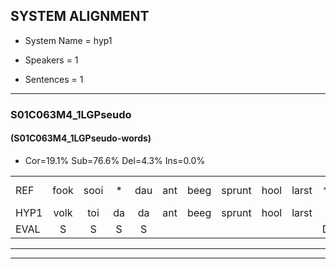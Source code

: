 
## SYSTEM ALIGNMENT

- System Name = hyp1

- Speakers = 1

- Sentences = 1

---

### S01C063M4_1LGPseudo

#### (S01C063M4_1LGPseudo-words)

- Cor=19.1%	Sub=76.6%	Del=4.3%	Ins=0.0%

|  |  |  |  |  |  |  |  |  |  |  |  |  |  |  |  |  |  |  |  |  |  |  |  |  |  |  |  |  |  |  |  |  |  |  |  |  |  |  |  |  |  |  |  |  |  |  |  |
|:--- |:---:|:---:|:---:|:---:|:---:|:---:|:---:|:---:|:---:|:---:|:---:|:---:|:---:|:---:|:---:|:---:|:---:|:---:|:---:|:---:|:---:|:---:|:---:|:---:|:---:|:---:|:---:|:---:|:---:|:---:|:---:|:---:|:---:|:---:|:---:|:---:|:---:|:---:|:---:|:---:|:---:|:---:|:---:|:---:|:---:|:---:|:---:|
| REF | fook | sooi | * | dau | ant | beeg | sprunt | hool | larst | * | vout | * | * | *t | zwoei | fam | rachts | vaap | * | sprieuw | keng | swoers | doer | plirt | jien | blard | guul | hoekt | neeuw | noork | vid | zans | leum*(leem) | haans | spaai | * | sjalt | heik | sank | roen | frijk | eem | schard | grek | dron | snaaf | stuid |
| HYP1 | volk | toi | da | da | ant | beeg | sprunt | hool | larst |  | voa | elt | s | sw | so | van | rachts |  | fep | spriel | ken | soers | door | vlert | geen | bart | g | hokt | ne | nork | vit | sans | leen | haans | spai | schea | schilt | hek | sank | hoen | frijk | één | schart | gek | droom | snerf | stuit |
| EVAL | S | S | S | S |  |  |  |  |  | D | S | S | S | S | S | S |  | D | S | S | S | S | S | S | S | S | S | S | S | S | S | S | S |  | S | S | S | S |  | S |  | S | S | S | S | S | S |
---

---

